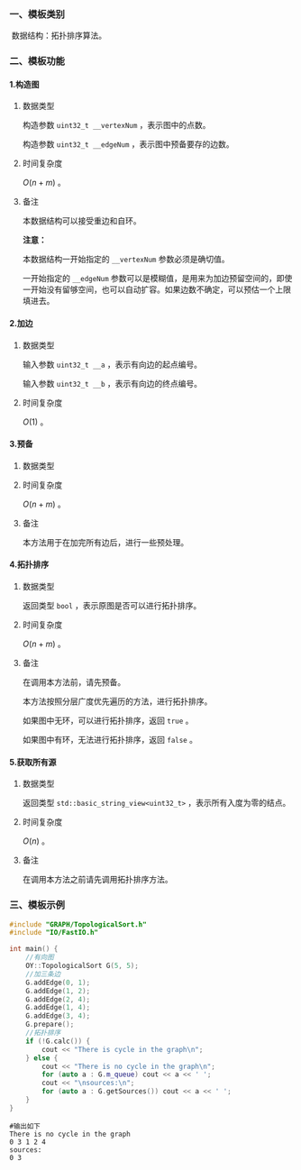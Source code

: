### 一、模板类别

​	数据结构：拓扑排序算法。

### 二、模板功能

#### 1.构造图

1. 数据类型

   构造参数 `uint32_t __vertexNum`​ ，表示图中的点数。

   构造参数 `uint32_t __edgeNum` ，表示图中预备要存的边数。

2. 时间复杂度

   $O(n+m)$ 。

3. 备注

   本数据结构可以接受重边和自环。

   **注意：**
   
   本数据结构一开始指定的 `__vertexNum` 参数必须是确切值。

   一开始指定的 `__edgeNum` 参数可以是模糊值，是用来为加边预留空间的，即使一开始没有留够空间，也可以自动扩容。如果边数不确定，可以预估一个上限填进去。

#### 2.加边

1. 数据类型

   输入参数 `uint32_t __a`​ ，表示有向边的起点编号。

   输入参数 `uint32_t __b` ，表示有向边的终点编号。

2. 时间复杂度

   $O(1)$ 。


#### 3.预备

1. 数据类型

2. 时间复杂度

   $O(n+m)$ 。

3. 备注

   本方法用于在加完所有边后，进行一些预处理。

#### 4.拓扑排序

1. 数据类型

   返回类型 `bool` ，表示原图是否可以进行拓扑排序。

2. 时间复杂度

   $O(n+m)$ 。

3. 备注

   在调用本方法前，请先预备。

   本方法按照分层广度优先遍历的方法，进行拓扑排序。

   如果图中无环，可以进行拓扑排序，返回 `true` 。

   如果图中有环，无法进行拓扑排序，返回 `false` 。


#### 5.获取所有源

1. 数据类型

   返回类型 `std::basic_string_view<uint32_t>` ，表示所有入度为零的结点。

2. 时间复杂度

   $O(n)$ 。

3. 备注

   在调用本方法之前请先调用拓扑排序方法。
   

### 三、模板示例

```c++
#include "GRAPH/TopologicalSort.h"
#include "IO/FastIO.h"

int main() {
    //有向图
    OY::TopologicalSort G(5, 5);
    //加三条边
    G.addEdge(0, 1);
    G.addEdge(1, 2);
    G.addEdge(2, 4);
    G.addEdge(1, 4);
    G.addEdge(3, 4);
    G.prepare();
    //拓扑排序
    if (!G.calc()) {
        cout << "There is cycle in the graph\n";
    } else {
        cout << "There is no cycle in the graph\n";
        for (auto a : G.m_queue) cout << a << ' ';
        cout << "\nsources:\n";
        for (auto a : G.getSources()) cout << a << ' ';
    }
}
```

```
#输出如下
There is no cycle in the graph
0 3 1 2 4 
sources:
0 3 

```

